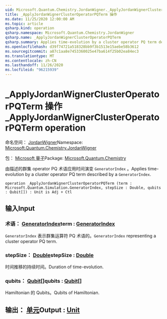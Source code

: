```yaml
---
uid: Microsoft.Quantum.Chemistry.JordanWigner._ApplyJordanWignerClusterOperatorPQTerm
title: _ApplyJordanWignerClusterOperatorPQTerm 操作
ms.date: 11/25/2020 12:00:00 AM
ms.topic: article
qsharp.kind: operation
qsharp.namespace: Microsoft.Quantum.Chemistry.JordanWigner
qsharp.name: _ApplyJordanWignerClusterOperatorPQTerm
qsharp.summary: Applies time-evolution by a cluster operator PQ term described by a `GeneratorIndex`.
ms.openlocfilehash: d39f74721a518328bb9f3b1513e15aebe58b3612
ms.sourcegitcommit: a87c1aa8e7453360025e47ba614f25b02ea84ec3
ms.translationtype: MT
ms.contentlocale: zh-CN
ms.lasthandoff: 11/26/2020
ms.locfileid: "96215939"
---
```

# <a name="_applyjordanwignerclusteroperatorpqterm-operation"></a><span data-ttu-id="bdc54-102">_ApplyJordanWignerClusterOperatorPQTerm 操作</span><span class="sxs-lookup"><span data-stu-id="bdc54-102">_ApplyJordanWignerClusterOperatorPQTerm operation</span></span>

<span data-ttu-id="bdc54-103">命名空间： [JordanWigner](xref:Microsoft.Quantum.Chemistry.JordanWigner)</span><span class="sxs-lookup"><span data-stu-id="bdc54-103">Namespace: [Microsoft.Quantum.Chemistry.JordanWigner](xref:Microsoft.Quantum.Chemistry.JordanWigner)</span></span>

<span data-ttu-id="bdc54-104">包： [Microsoft 量子](https://nuget.org/packages/Microsoft.Quantum.Chemistry)</span><span class="sxs-lookup"><span data-stu-id="bdc54-104">Package: [Microsoft.Quantum.Chemistry](https://nuget.org/packages/Microsoft.Quantum.Chemistry)</span></span>


<span data-ttu-id="bdc54-105">由描述的群集 operator PQ 术语应用时间演变 `GeneratorIndex` 。</span><span class="sxs-lookup"><span data-stu-id="bdc54-105">Applies time-evolution by a cluster operator PQ term described by a `GeneratorIndex`.</span></span>

```qsharp
operation _ApplyJordanWignerClusterOperatorPQTerm (term : Microsoft.Quantum.Simulation.GeneratorIndex, stepSize : Double, qubits : Qubit[]) : Unit is Adj + Ctl
```


## <a name="input"></a><span data-ttu-id="bdc54-106">输入</span><span class="sxs-lookup"><span data-stu-id="bdc54-106">Input</span></span>

### <a name="term--generatorindex"></a><span data-ttu-id="bdc54-107">术语： [GeneratorIndex](xref:Microsoft.Quantum.Simulation.GeneratorIndex)</span><span class="sxs-lookup"><span data-stu-id="bdc54-107">term : [GeneratorIndex](xref:Microsoft.Quantum.Simulation.GeneratorIndex)</span></span>

<span data-ttu-id="bdc54-108">`GeneratorIndex` 表示群集运算符 PQ 术语的。</span><span class="sxs-lookup"><span data-stu-id="bdc54-108">`GeneratorIndex` representing a cluster operator PQ term.</span></span>


### <a name="stepsize--double"></a><span data-ttu-id="bdc54-109">stepSize： [Double](xref:microsoft.quantum.lang-ref.double)</span><span class="sxs-lookup"><span data-stu-id="bdc54-109">stepSize : [Double](xref:microsoft.quantum.lang-ref.double)</span></span>

<span data-ttu-id="bdc54-110">时间推移的持续时间。</span><span class="sxs-lookup"><span data-stu-id="bdc54-110">Duration of time-evolution.</span></span>


### <a name="qubits--qubit"></a><span data-ttu-id="bdc54-111">qubits： [Qubit](xref:microsoft.quantum.lang-ref.qubit)[]</span><span class="sxs-lookup"><span data-stu-id="bdc54-111">qubits : [Qubit](xref:microsoft.quantum.lang-ref.qubit)[]</span></span>

<span data-ttu-id="bdc54-112">Hamiltonian 的 Qubits。</span><span class="sxs-lookup"><span data-stu-id="bdc54-112">Qubits of Hamiltonian.</span></span>



## <a name="output--unit"></a><span data-ttu-id="bdc54-113">输出： [单元](xref:microsoft.quantum.lang-ref.unit)</span><span class="sxs-lookup"><span data-stu-id="bdc54-113">Output : [Unit](xref:microsoft.quantum.lang-ref.unit)</span></span>


